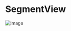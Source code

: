 # SegmentView
![image](https://github.com/tom-gitCat/SegmentView/blob/master/SegmentView/segment.gif)